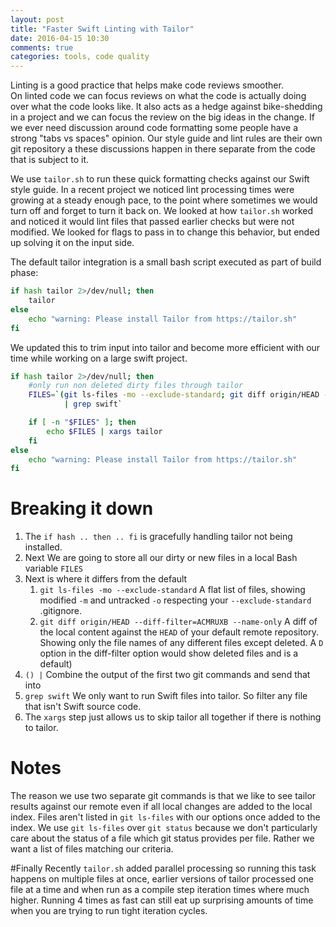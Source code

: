 ```yaml
---
layout: post
title: "Faster Swift Linting with Tailor"
date: 2016-04-15 10:30
comments: true
categories: tools, code quality
---
```


Linting is a good practice that helps make code reviews smoother.  
On linted code we can focus reviews on what the code is actually doing over what the code looks like. 
It also acts as a hedge against bike-shedding in a project and we can focus the review on the big ideas in the change. 
If we ever need discussion around code formatting some people have a strong "tabs vs spaces" opinion. 
Our style guide and lint rules are their own git repository a these discussions happen in there separate from the code that is subject to it. 

We use `tailor.sh` to run these quick formatting checks against our Swift style guide.
In a recent project we noticed lint processing times were growing at a steady enough pace, to the point where sometimes we would turn off and forget to turn it back on.
We looked at how `tailor.sh` worked and noticed it would lint files that passed earlier checks but were not modified. 
We looked for flags to pass in to change this behavior, but ended up solving it on the input side.

The default tailor integration is a small bash script executed as part of build phase:  

```bash
if hash tailor 2>/dev/null; then
    tailor
else
    echo "warning: Please install Tailor from https://tailor.sh"
fi
```

We updated this to trim input into tailor and become more efficient with our time while working on a large swift project.

```bash
if hash tailor 2>/dev/null; then
    #only run non deleted dirty files through tailor
    FILES=`(git ls-files -mo --exclude-standard; git diff origin/HEAD --diff-filter=ACMRUXB --name-only) 
            | grep swift`

    if [ -n "$FILES" ]; then
        echo $FILES | xargs tailor
    fi
else
    echo "warning: Please install Tailor from https://tailor.sh"
fi
```

# Breaking it down 

1. The `if hash .. then .. fi` is gracefully handling tailor not being installed.
1. Next We are going to store all our dirty or new files in a local Bash variable `FILES`
1. Next is where it differs from the default 
    1. `git ls-files -mo --exclude-standard` 
        A flat list of files, showing modified `-m` and untracked `-o` respecting your `--exclude-standard` .gitignore. 
    1. `git diff origin/HEAD --diff-filter=ACMRUXB --name-only`
        A diff of the local content against the `HEAD` of your default remote repository. Showing only the file names of any different files except deleted.  A `D` option in the diff-filter option would show deleted files and is a default)
1. `() |` Combine the output of the first two git commands and send that into
1. `grep swift` We only want to run Swift files into tailor. So filter any file that isn't Swift source code. 
1. The `xargs` step just allows us to skip tailor all together if there is nothing to tailor.

# Notes
The reason we use two separate git commands is that we like to see tailor results against our remote even if all local changes are added to the local index. Files aren't listed in `git ls-files` with our options once added to the index.
We use `git ls-files` over `git status` because we don't particularly care about the status of a file which git status provides per file. Rather we want a list of files matching our criteria.

#Finally
Recently `tailor.sh` added parallel processing so running this task happens on multiple files at once, earlier versions of tailor processed one file at a time and when run as a compile step iteration times where much higher. 
Running 4 times as fast can still eat up surprising amounts of time when you are trying to run tight iteration cycles. 